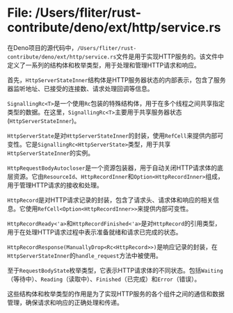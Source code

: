 # File: /Users/fliter/rust-contribute/deno/ext/http/service.rs

在Deno项目的源代码中，`/Users/fliter/rust-contribute/deno/ext/http/service.rs`文件是用于实现HTTP服务的。该文件中定义了一系列的结构体和枚举类型，用于处理和管理HTTP请求和响应。

首先，`HttpServerStateInner`结构体是HTTP服务器状态的内部表示，包含了服务器监听地址、已接受的连接数、请求处理回调等信息。

`SignallingRc<T>`是一个使用`Rc`包装的特殊结构体，用于在多个线程之间共享指定类型的数据。在这里，`SignallingRc<T>`主要用于共享服务器状态(`HttpServerStateInner`)。

`HttpServerState`是对`HttpServerStateInner`的封装，使用`RefCell`来提供内部可变性。它是`SignallingRc<HttpServerState>`类型，用于共享`HttpServerStateInner`的实例。

`HttpRequestBodyAutocloser`是一个资源包装器，用于自动关闭HTTP请求体的底层资源。它由`ResourceId`、`HttpRecordInner`和`Option<HttpRecordInner>`组成，用于管理HTTP请求的接收和处理。

`HttpRecord`是对HTTP请求记录的封装，包含了请求头、请求体和响应的相关信息。它使用`RefCell<Option<HttpRecordInner>>`来提供内部可变性。

`HttpRecordReady<'a>`和`HttpRecordFinished<'a>`是对`HttpRecord`的引用类型，用于在处理HTTP请求过程中表示准备就绪和请求已完成的状态。

`HttpRecordResponse(ManuallyDrop<Rc<HttpRecord>>)`是响应记录的封装，在`HttpServerStateInner`的`handle_request`方法中被使用。

至于`RequestBodyState`枚举类型，它表示HTTP请求体的不同状态。包括`Waiting`（等待中）、`Reading`（读取中）、`Finished`（已完成）和`Error`（错误）。

这些结构体和枚举类型的作用是为了实现HTTP服务的各个组件之间的通信和数据管理，确保请求和响应的正确处理和传递。


